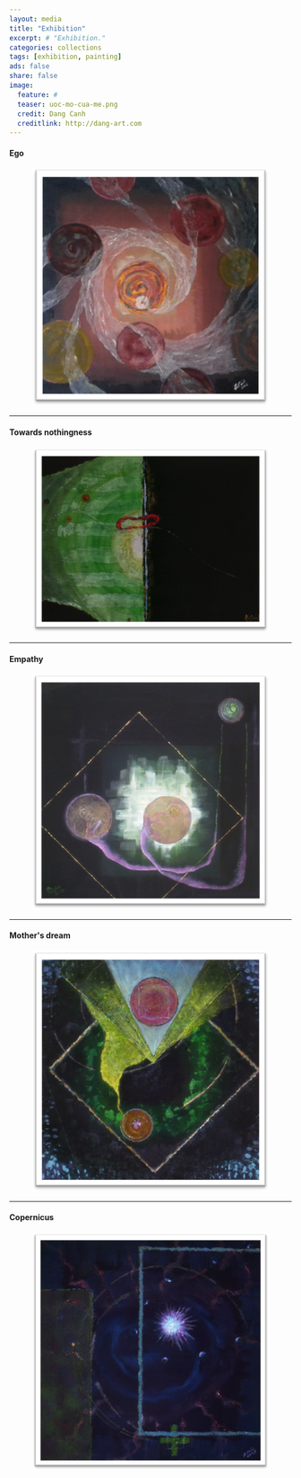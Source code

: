 ```yaml
---
layout: media
title: "Exhibition"
excerpt: # "Exhibition."
categories: collections
tags: [exhibition, painting]
ads: false
share: false
image:
  feature: #
  teaser: uoc-mo-cua-me.png
  credit: Dang Canh
  creditlink: http://dang-art.com
---
```


#### Ego

<figure>
	<img src="/painting_img/cai-toi.png" alt="image"></a>
</figure>

---

#### Towards nothingness
<figure>
	<img src="/painting_img/ve-coi-hu-vo.png" alt="image"></a>
</figure>

---

#### Empathy
<figure>
	<img src="/painting_img/dong-cam.png" alt="image"></a>
</figure>

---

#### Mother's dream
<figure>
	<img src="/painting_img/uoc-mo-cua-me.png" alt="image"></a>
</figure>

---

#### Copernicus
<figure>
	<img src="/painting_img/copernicus.png" alt="image"></a>
</figure>
